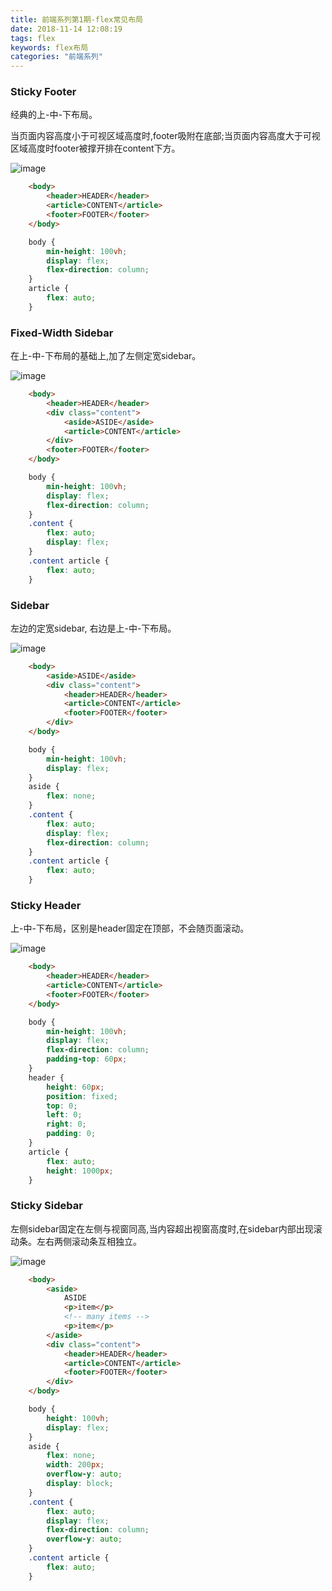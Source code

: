 ```yaml
---
title: 前端系列第1期-flex常见布局
date: 2018-11-14 12:08:19
tags: flex
keywords: flex布局
categories: "前端系列"
---
```

### Sticky Footer
经典的上-中-下布局。
<!--more-->  
   
当页面内容高度小于可视区域高度时,footer吸附在底部;当页面内容高度大于可视区域高度时footer被撑开排在content下方。
  
![image](https://github.com/yuhongjing/img-folder/raw/master/img/flex/StickyFooter.png)

```html
    <body>
        <header>HEADER</header>
        <article>CONTENT</article>
        <footer>FOOTER</footer>
    </body>
```

```css
    body {
        min-height: 100vh;
        display: flex;
        flex-direction: column;
    }
    article {
        flex: auto;
    }
```

### Fixed-Width Sidebar
在上-中-下布局的基础上,加了左侧定宽sidebar。
  
![image](https://github.com/yuhongjing/img-folder/raw/master/img/flex/FixedWidthSidebar.png)  

```html
    <body>
        <header>HEADER</header>
        <div class="content">
            <aside>ASIDE</aside>
            <article>CONTENT</article>
        </div>
        <footer>FOOTER</footer>
    </body>
```

```css
    body {
        min-height: 100vh;
        display: flex;
        flex-direction: column;
    }
    .content {
        flex: auto;
        display: flex;
    }
    .content article {
        flex: auto;
    }
```

### Sidebar
左边的定宽sidebar, 右边是上-中-下布局。
  
![image](https://github.com/yuhongjing/img-folder/raw/master/img/flex/Sidebar.png)

```html
    <body>
        <aside>ASIDE</aside>
        <div class="content">
            <header>HEADER</header>
            <article>CONTENT</article>
            <footer>FOOTER</footer>
        </div>
    </body>
```

```css
    body {
        min-height: 100vh;
        display: flex;
    }
    aside {
        flex: none;
    }
    .content {
        flex: auto;
        display: flex;
        flex-direction: column;
    }
    .content article {
        flex: auto;
    }
```

### Sticky Header
上-中-下布局，区别是header固定在顶部，不会随页面滚动。
  
![image](https://github.com/yuhongjing/img-folder/raw/master/img/flex/StickyHeader.png)
  
```html
    <body>
        <header>HEADER</header>
        <article>CONTENT</article>
        <footer>FOOTER</footer>
    </body>
```

```css
    body {
        min-height: 100vh;
        display: flex;
        flex-direction: column;
        padding-top: 60px;
    }
    header {
        height: 60px;
        position: fixed;
        top: 0;
        left: 0;
        right: 0;
        padding: 0;
    }
    article {
        flex: auto;
        height: 1000px;
    }
```

### Sticky Sidebar
左侧sidebar固定在左侧与视窗同高,当内容超出视窗高度时,在sidebar内部出现滚动条。左右两侧滚动条互相独立。
  
![image](https://github.com/yuhongjing/img-folder/raw/master/img/flex/StickySidebar.png)
  
```html
    <body>
        <aside>
            ASIDE
            <p>item</p>
            <!-- many items -->
            <p>item</p>
        </aside>
        <div class="content">
            <header>HEADER</header>
            <article>CONTENT</article>
            <footer>FOOTER</footer>
        </div>
    </body>
```

```css
    body {
        height: 100vh;
        display: flex;
    }
    aside {
        flex: none;
        width: 200px;
        overflow-y: auto;
        display: block;
    }
    .content {
        flex: auto;
        display: flex;
        flex-direction: column;
        overflow-y: auto;
    }
    .content article {
        flex: auto;
    }
```